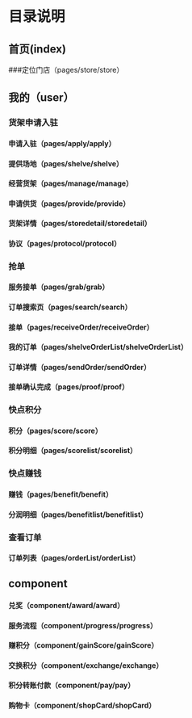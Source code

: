 目录说明
====================================
首页(index)
------------------------------------
###定位门店（pages/store/store）


我的（user）
------------------------------------
### 货架申请入驻

  #### 申请入驻（pages/apply/apply）

  #### 提供场地（pages/shelve/shelve）

  #### 经营货架（pages/manage/manage）

  #### 申请供货（pages/provide/provide）

  #### 货架详情（pages/storedetail/storedetail）

  #### 协议（pages/protocol/protocol）

### 抢单

  #### 服务接单（pages/grab/grab）

  #### 订单搜索页（pages/search/search）

  #### 接单（pages/receiveOrder/receiveOrder）

  #### 我的订单（pages/shelveOrderList/shelveOrderList）

  #### 订单详情（pages/sendOrder/sendOrder）

  #### 接单确认完成（pages/proof/proof）

### 快点积分

  #### 积分（pages/score/score）

  #### 积分明细（pages/scorelist/scorelist）

### 快点赚钱

  #### 赚钱（pages/benefit/benefit）

  #### 分润明细（pages/benefitlist/benefitlist）

### 查看订单

  #### 订单列表（pages/orderList/orderList）


component
------------------------------------

  #### 兑奖（component/award/award）

  #### 服务流程（component/progress/progress）

  #### 赚积分（component/gainScore/gainScore）

  #### 交换积分（component/exchange/exchange）

  #### 积分转账付款（component/pay/pay）

  #### 购物卡（component/shopCard/shopCard）